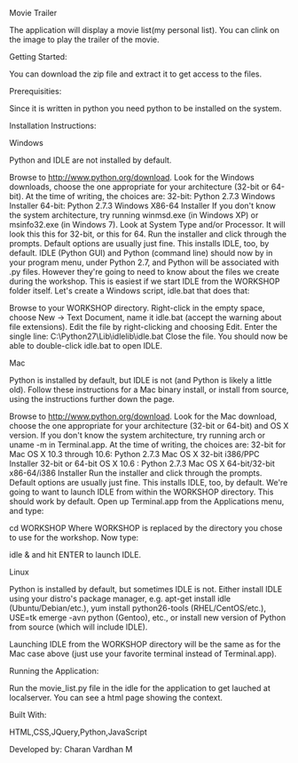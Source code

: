 Movie Trailer

The application will display a movie list(my personal list). You can clink on the image to play the trailer of the movie.

Getting Started:

You can download the zip file and extract it to get access to the files.

Prerequisities:

Since it is written in python you need python to be installed on the system.

Installation Instructions:

Windows

Python and IDLE are not installed by default.

Browse to http://www.python.org/download.
Look for the Windows downloads, choose the one appropriate for your architecture (32-bit or 64-bit). At the time of writing, the choices are:
32-bit: Python 2.7.3 Windows Installer
64-bit: Python 2.7.3 Windows X86-64 Installer
If you don't know the system architecture, try running winmsd.exe (in Windows XP) or msinfo32.exe (in Windows 7). Look at System Type and/or Processor. It will look this this for 32-bit, or this for 64.
Run the installer and click through the prompts. Default options are usually just fine. This installs IDLE, too, by default.
IDLE (Python GUI) and Python (command line) should now by in your program menu, under Python 2.7, and Python will be associated with .py files. However they're going to need to know about the files we create during the workshop. This is easiest if we start IDLE from the WORKSHOP folder itself. Let's create a Windows script, idle.bat that does that:

Browse to your WORKSHOP directory.
Right-click in the empty space, choose New -> Text Document, name it idle.bat (accept the warning about file extensions).
Edit the file by right-clicking and choosing Edit.
Enter the single line:
C:\Python27\Lib\idlelib\idle.bat
Close the file.
You should now be able to double-click idle.bat to open IDLE.

Mac

Python is installed by default, but IDLE is not (and Python is likely a little old). Follow these instructions for a Mac binary install, or install from source, using the instructions further down the page.

Browse to http://www.python.org/download.
Look for the Mac download, choose the one appropriate for your architecture (32-bit or 64-bit) and OS X version. If you don't know the system architecture, try running arch or uname -m in Terminal.app. At the time of writing, the choices are:
32-bit for Mac OS X 10.3 through 10.6: Python 2.7.3 Mac OS X 32-bit i386/PPC Installer
32-bit or 64-bit OS X 10.6           : Python 2.7.3 Mac OS X 64-bit/32-bit x86-64/i386 Installer
Run the installer and click through the prompts. Default options are usually just fine. This installs IDLE, too, by default.
We're going to want to launch IDLE from within the WORKSHOP directory. This should work by default. Open up Terminal.app from the Applications menu, and type:

cd WORKSHOP
Where WORKSHOP is replaced by the directory you chose to use for the workshop. Now type:

idle &
and hit ENTER to launch IDLE.

Linux

Python is installed by default, but sometimes IDLE is not. Either install IDLE using your distro's package manager, e.g. apt-get install idle (Ubuntu/Debian/etc.), yum install python26-tools (RHEL/CentOS/etc.), USE=tk emerge -avn python (Gentoo), etc., or install new version of Python from source (which will include IDLE).

Launching IDLE from the WORKSHOP directory will be the same as for the Mac case above (just use your favorite terminal instead of Terminal.app).


Running the Application:

Run the movie_list.py file in the idle for the application to get lauched at localserver. You can see a html page showing the context.

Built With:

HTML,CSS,JQuery,Python,JavaScript

Developed by:
Charan Vardhan M
